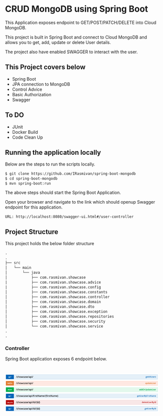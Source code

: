 #
# CRUD MongoDB using Spring Boot 

This Application exposes endpoint to GET/POST/PATCH/DELETE into Cloud MongoDB.

This project is built in Spring Boot and connect to Cloud MongoDB and allows you to get, add, update or delete User details.

The project also have enabled SWAGGER to interact with the user.

## This Project covers below
* Spring Boot
* JPA connection to MongoDB
* Control Advice
* Basic Authorization
* Swagger

## To DO

* JUnit
* Docker Build
* Code Clean Up

## Running the application locally

Below are the steps to run the scripts locally.

    $ git clone https://github.com/IRasmivan/spring-boot-mongodb
    $ cd spring-boot-mongodb
    $ mvn spring-boot:run
 
The above steps should start the Spring Boot Application.

Open your browser and navigate to the link which should openup Swagger endpoint for this application.

    URL: http://localhost:8080/swagger-ui.html#/user-controller

## Project Structure
This project holds the below folder structure

    .
    .
    ├── src
    │   └── main
    │       └── java
    │           ├── com.rasmivan.showcase
    |           ├── com.rasmivan.showcase.advice
    |           ├── com.rasmivan.showcase.config
    │           ├── com.rasmivan.showcase.constants
    │           ├── com.rasmivan.showcase.controller
    │           ├── com.rasmivan.showcase.domain
    │           ├── com.rasmivan.showcase.dto
    │           ├── com.rasmivan.showcase.exception
    │           ├── com.rasmivan.showcase.repositories
    │           ├── com.rasmivan.showcase.security
    │           └── com.rasmivan.showcase.service
    .
    .
    
 
### Controller
Spring Boot application exposes 6 endpoint below.

# ![SwaggerController](swagger.png)
